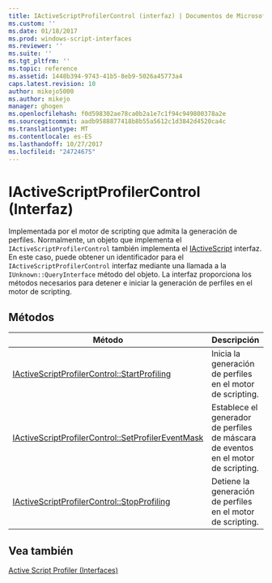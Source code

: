 ```yaml
---
title: IActiveScriptProfilerControl (interfaz) | Documentos de Microsoft
ms.custom: ''
ms.date: 01/18/2017
ms.prod: windows-script-interfaces
ms.reviewer: ''
ms.suite: ''
ms.tgt_pltfrm: ''
ms.topic: reference
ms.assetid: 1448b394-9743-41b5-8eb9-5026a45773a4
caps.latest.revision: 10
author: mikejo5000
ms.author: mikejo
manager: ghogen
ms.openlocfilehash: f0d598302ae78ca0b2a1e7c1f94c949800378a2e
ms.sourcegitcommit: aadb9588877418b8b55a5612c1d3842d4520ca4c
ms.translationtype: MT
ms.contentlocale: es-ES
ms.lasthandoff: 10/27/2017
ms.locfileid: "24724675"
---
```

# <a name="iactivescriptprofilercontrol-interface"></a>IActiveScriptProfilerControl (Interfaz)
Implementada por el motor de scripting que admita la generación de perfiles. Normalmente, un objeto que implementa el `IActiveScriptProfilerControl` también implementa el [IActiveScript](../../winscript/reference/iactivescript.md) interfaz. En este caso, puede obtener un identificador para el `IActiveScriptProfilerControl` interfaz mediante una llamada a la `IUnknown::QueryInterface` método del objeto. La interfaz proporciona los métodos necesarios para detener e iniciar la generación de perfiles en el motor de scripting.  
  
## <a name="methods"></a>Métodos  
  
|Método|Descripción|  
|------------|-----------------|  
|[IActiveScriptProfilerControl::StartProfiling](../../winscript/reference/iactivescriptprofilercontrol-startprofiling.md)|Inicia la generación de perfiles en el motor de scripting.|  
|[IActiveScriptProfilerControl::SetProfilerEventMask](../../winscript/reference/iactivescriptprofilercontrol-setprofilereventmask.md)|Establece el generador de perfiles de máscara de eventos en el motor de scripting.|  
|[IActiveScriptProfilerControl::StopProfiling](../../winscript/reference/iactivescriptprofilercontrol-stopprofiling.md)|Detiene la generación de perfiles en el motor de scripting.|  
  
## <a name="see-also"></a>Vea también  
 [Active Script Profiler (Interfaces)](../../winscript/reference/active-script-profiler-interfaces.md)